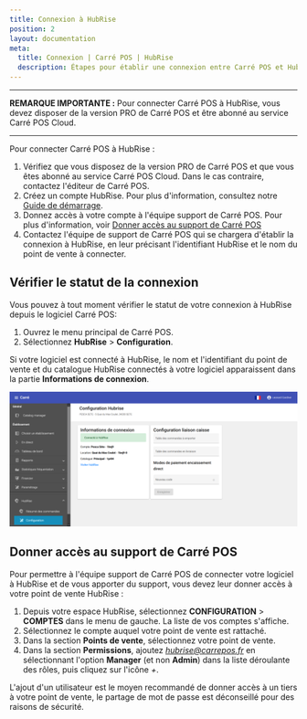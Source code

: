 ```yaml
---
title: Connexion à HubRise
position: 2
layout: documentation
meta:
  title: Connexion | Carré POS | HubRise
  description: Étapes pour établir une connexion entre Carré POS et HubRise. Connectez votre caisse et synchronisez vos données avec d'autres applications.
---
```


---

**REMARQUE IMPORTANTE :** Pour connecter Carré POS à HubRise, vous devez disposer de la version PRO de Carré POS et être abonné au service Carré POS Cloud.

---

Pour connecter Carré POS à HubRise :

1. Vérifiez que vous disposez de la version PRO de Carré POS et que vous êtes abonné au service Carré POS Cloud. Dans le cas contraire, contactez l'éditeur de Carré POS.
1. Créez un compte HubRise. Pour plus d'information, consultez notre [Guide de démarrage](/docs/getting-started/).
1. Donnez accès à votre compte à l'équipe support de Carré POS. Pour plus d'information, voir [Donner accès au support de Carré POS](/apps/carre-pos/connexion-hubrise#donner-acc-s-au-support-de-carr-pos)
1. Contactez l'équipe de support de Carré POS qui se chargera d'établir la connexion à HubRise, en leur précisant l'identifiant HubRise et le nom du point de vente à connecter.

## Vérifier le statut de la connexion

Vous pouvez à tout moment vérifier le statut de votre connexion à HubRise depuis le logiciel Carré POS:

1. Ouvrez le menu principal de Carré POS.
1. Sélectionnez **HubRise** > **Configuration**.

Si votre logiciel est connecté à HubRise, le nom et l'identifiant du point de vente et du catalogue HubRise connectés à votre logiciel apparaissent dans la partie **Informations de connexion**.

![Connexion à HubRise - Informations de connexion](../images/006-fr-carre-pos-informations-connexion.png)

## Donner accès au support de Carré POS

Pour permettre à l'équipe support de Carré POS de connecter votre logiciel à HubRise et de vous apporter du support, vous devez leur donner accès à votre point de vente HubRise :

1. Depuis votre espace HubRise, sélectionnez **CONFIGURATION** > **COMPTES** dans le menu de gauche. La liste de vos comptes s'affiche.
1. Sélectionnez le compte auquel votre point de vente est rattaché.
1. Dans la section **Points de vente**, sélectionnez votre point de vente.
1. Dans la section **Permissions**, ajoutez *hubrise@carrepos.fr* en sélectionnant l'option **Manager** (et non **Admin**) dans la liste déroulante des rôles, puis cliquez sur l'icône _+_.

L'ajout d'un utilisateur est le moyen recommandé de donner accès à un tiers à votre point de vente, le partage de mot de passe est déconseillé pour des raisons de sécurité.
